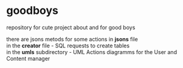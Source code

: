 # goodboys
repository for cute project about and for good boys

there are jsons metods for some actions in **jsons** file <br>
in the **creator** file - SQL requests to create tables<br>
in the **umls** subdirectory - UML Actions diagramms for the User and Content manager<br>
